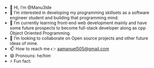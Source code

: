 - 👋 Hi, I’m @Manu3lde
- 👀 I’m interested in developing my programming skillsets as a software engineer student and building that programming mind. 
- 🌱 I’m currently learning front-end web development mainly and have some future prospects to become full-stack developer along as cpp Object Oriented Programming.
- 💞️ I’m looking to collaborate on Open source projects and other future ideas of mine.
- 📫 How to reach me 👉  aamanuel505@gmail.com 
- 😄 Pronouns: he/him
- ⚡ Fun fact: 

<!---
Manu3lde/Manu3lde is a ✨ special ✨ repository because its `README.md` (this file) appears on your GitHub profile.
You can click the Preview link to take a look at your changes.
--->
